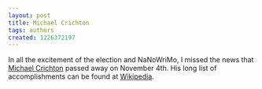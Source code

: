 ```yaml
---
layout: post
title: Michael Crichton
tags: authors
created: 1226372197
---
```

In all the excitement of the election and NaNoWriMo, I missed the news that [Michael Crichton](http://www.michaelcrichton.net/) passed away on November 4th.  His long list of accomplishments can be found at [Wikipedia](http://en.wikipedia.org/wiki/Michael_Crichton).
